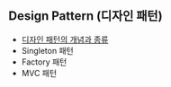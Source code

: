 ## Design Pattern (디자인 패턴)
- [디자인 패턴의 개념과 종류](./contents/design-pattern.md)
- Singleton 패턴
- Factory 패턴
- MVC 패턴